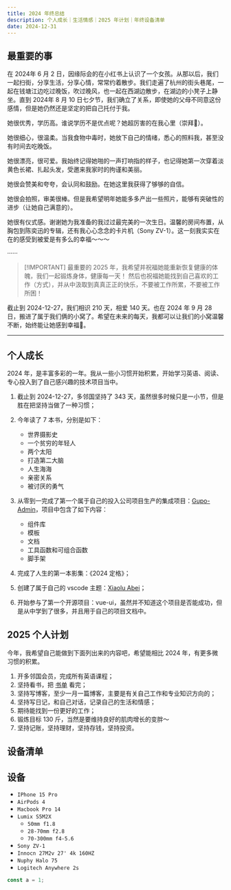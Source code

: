 ```yaml
---
title: 2024 年终总结
description: 个人成长｜生活情感｜2025 年计划｜年终设备清单
date: 2024-12-31
---
```


## 最重要的事

在 2024年 6 月 2 日，因缘际会的在小红书上认识了一个女孩。从那以后，我们一起扫街，分享生活，分享心情，常常约着散步。我们走遍了杭州的街头巷尾，一起在钱塘江边吃过晚饭，吹过晚风，也一起在西湖边散步，在湖边的小凳子上静坐。直到 2024年 8 月 10 日七夕节，我们确立了关系，即使她的父母不同意这份感情，但是她仍然还是坚定的把自己托付于我。

她很优秀，学历高。谁说学历不是优点呢？她超厉害的在我心里（崇拜🤩）。

她很细心，很温柔。当我食物中毒时，她放下自己的情绪，悉心的照料我，甚至没有时间去吃晚饭。

她很漂亮，很可爱。我始终记得她啪的一声打响指的样子，也记得她第一次穿着淡黄色长裙、扎起头发，受邀来我家时的拘谨和美丽。

她很会赞美和夸夸，会认同和鼓励。在她这里我获得了够够的自信。

她很会拍照，审美很棒。但是我希望明年她能多多产出一些照片，能够有突破性的进步（让她自己满意的）。

她很有仪式感。谢谢她为我准备的我过过最完美的一次生日。温馨的房间布置，从胸包到陈奕迅的专辑，还有我心心念念的卡片机（Sony ZV-1）。这一刻我实实在在的感受到被爱是有多么的幸福～～～

······

> [!IMPORTANT] 最重要的
> 2025 年，我希望并祝福她能重新恢复健康的体魄，我们一起锻炼身体，健康每一天！
> 然后也祝福她能找到自己喜欢的工作（方式），并从中汲取到真真正正的快乐，不要被工作所累，不要被工作所困！

截止到 2024-12-27，我们相识 210 天，相爱 140 天。也在 2024 年 9 月 28 日，搬进了属于我们俩的小窝了。希望在未来的每天，我都可以让我们的小窝温馨不断，始终能让她感到幸福🥰。

---

## 个人成长

2024 年，是丰富多彩的一年。我从一些小习惯开始积累，开始学习英语、阅读、专心投入到了自己感兴趣的技术项目当中。

1. 截止到 2024-12-27，多邻国坚持了 343 天，虽然很多时候只是一小节，但是胜在把坚持当做了一种习惯；
2. 今年读了 7 本书，分别是如下：

   - 世界摄影史
   - 一个贫穷的年轻人
   - 两个太阳
   - 打造第二大脑
   - 人生海海
   - 亲密关系
   - 被讨厌的勇气

3. 从零到一完成了第一个属于自己的投入公司项目生产的集成项目：[Gupo-Admin](https://demo.group-ds.com/dev-business-kits-docs/)，项目中包含了如下内容：

   - 组件库
   - 模板
   - 文档
   - 工具函数和可组合函数
   - 脚手架

4. 完成了人生的第一本影集：《2024 定格》；
5. 创建了属于自己的 vscode 主题：[Xiaolu Abei](https://marketplace.visualstudio.com/items?itemName=xiaoluabei.xiaoluabei-vscode-theme)；
6. 开始参与了第一个开源项目：vue-ui，虽然并不知道这个项目是否能成功，但是从中学到了很多，并且用于自己的项目文档中。

## 2025 个人计划

今年，我希望自己能做到下面列出来的内容吧，希望能相比 2024 年，有更多微习惯的积累。

1. 开多邻国会员，完成所有英语课程；
2. 坚持看书，把 [书单](https://x.com/yangyixxxx/status/1870454396410327408?s=46) 看完；
3. 坚持写博客，至少一月一篇博客，主要是有关自己工作和专业知识方向的；
4. 坚持写日记，和自己对话，记录自己的生活和情感；
5. 期待能找到一份更好的工作；
6. 锻炼目标 130 斤，当然是要维持良好的肌肉增长的变胖～
7. 坚持记账，坚持理财，坚持存钱，坚持投资。

## 设备清单

## 设备

- `IPhone 15 Pro`
- `AirPods 4`
- `Macbook Pro 14`
- `Lumix S5M2X`
  - `50mm f1.8`
  - `28-70mm f2.8`
  - `70-300mm f4-5.6`
- `Sony ZV-1`
- `Innocn 27M2v 27' 4k 160HZ`
- `Nuphy Halo 75`
- `Logitech Anywhere 2s`

```ts
const a = 1;
```

